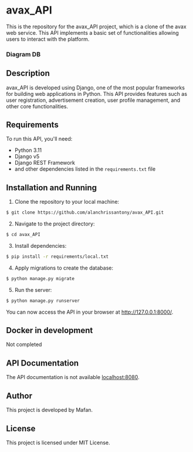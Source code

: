 # avax_API

This is the repository for the avax_API project, which is a clone of the avax web service. This API implements
a basic set of functionalities allowing users to interact with the platform.


### Diagram DB

## Description

avax_API is developed using Django, one of the most popular frameworks for building web applications in Python.
This API provides features such as user registration, advertisement creation, user profile management, and other core
functionalities.


## Requirements

To run this API, you'll need:

- Python 3.11
- Django v5
- Django REST Framework
- and other dependencies listed in the `requirements.txt` file

## Installation and Running

1. Clone the repository to your local machine:

```bash
$ git clone https://github.com/alanchrissantony/avax_API.git
```

2. Navigate to the project directory:

```bash
$ cd avax_API
```

3. Install dependencies:

```bash
$ pip install -r requirements/local.txt
```

4. Apply migrations to create the database:

```bash
$ python manage.py migrate
```

5. Run the server:

```bash
$ python manage.py runserver
```

You can now access the API in your browser at http://127.0.0.1:8000/.

## Docker in development

Not completed

## API Documentation

The API documentation is not available [localhost:8080](http://localhost:8080).

## Author

This project is developed by Mafan.

## License

This project is licensed under MIT License.
